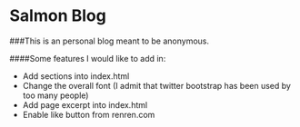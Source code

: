 # Salmon Blog
###This is an personal blog meant to be anonymous.

####Some features I would like to add in:
* Add sections into index.html
* Change the overall font (I admit that twitter bootstrap has been used by too many people)
* Add page excerpt into index.html
* Enable like button from renren.com
